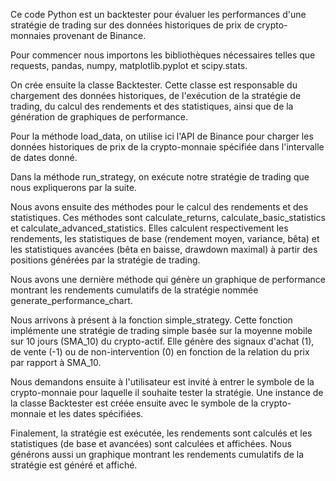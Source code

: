 Ce code Python est un backtester pour évaluer les performances d'une stratégie de trading sur des données historiques de prix de crypto-monnaies provenant de Binance.  

Pour commencer nous importons les bibliothèques nécessaires telles que requests, pandas, numpy, matplotlib.pyplot et scipy.stats.

On crée ensuite la classe Backtester. Cette classe est responsable du chargement des données historiques, de l'exécution de la stratégie de trading, du calcul des rendements et des statistiques, ainsi que de la génération de graphiques de performance.

Pour la méthode load_data, on utilise ici l'API de Binance pour charger les données historiques de prix de la crypto-monnaie spécifiée dans l'intervalle de dates donné. 

Dans la méthode run_strategy, on exécute notre stratégie de trading que nous expliquerons par la suite.

Nous avons ensuite des méthodes pour le calcul des rendements et des statistiques. Ces méthodes sont calculate_returns, calculate_basic_statistics et calculate_advanced_statistics. Elles calculent respectivement les rendements, les statistiques de base (rendement moyen, variance, bêta) et les statistiques avancées (bêta en baisse, drawdown maximal) à partir des positions générées par la stratégie de trading. 

Nous avons une dernière méthode qui génère un graphique de performance montrant les rendements cumulatifs de la stratégie nommée generate_performance_chart.

Nous arrivons à présent à la fonction simple_strategy. Cette fonction implémente une stratégie de trading simple basée sur la moyenne mobile sur 10 jours (SMA_10) du crypto-actif. Elle génère des signaux d'achat (1), de vente (-1) ou de non-intervention (0) en fonction de la relation du prix par rapport à SMA_10.

Nous demandons ensuite à l'utilisateur est invité à entrer le symbole de la crypto-monnaie pour laquelle il souhaite tester la stratégie. Une instance de la classe Backtester est créée ensuite avec le symbole de la crypto-monnaie et les dates spécifiées.

Finalement, la stratégie est exécutée, les rendements sont calculés et les statistiques (de base et avancées) sont calculées et affichées. Nous générons aussi un graphique montrant les rendements cumulatifs de la stratégie est généré et affiché.
